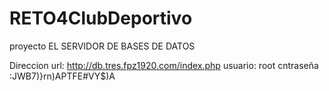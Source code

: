 # RETO4ClubDeportivo
proyecto
EL SERVIDOR DE BASES DE DATOS

Direccion url: http://db.tres.fpz1920.com/index.php
usuario: root
cntraseña :JWB7)}rn)APTFE#VY$)A
